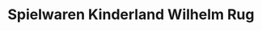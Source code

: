 ---
title: "Spielwaren Kinderland Wilhelm Rug"
url: /vacha/spielwaren-kinderland-wilhelm-rug/
shop: Spielzeug
---